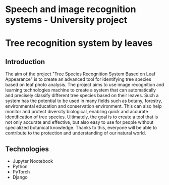 # Speech and image recognition systems - University project
# Tree recognition system by leaves

## Introduction

The aim of the project "Tree Species Recognition System Based on Leaf Appearance"
is to create an advanced tool for identifying tree species based on
leaf photo analysis.
The project aims to use image recognition and learning technologies
machine to create a system that can automatically and precisely classify
different tree species based on their leaves. Such a system has the potential to be used in
many fields such as botany, forestry, environmental education and conservation
environment. This can also help monitor and protect diversity
biological, enabling quick and accurate identification of tree species.
Ultimately, the goal is to create a tool that is not only accurate and effective,
but also easy to use for people without specialized botanical knowledge. Thanks to this,
everyone will be able to contribute to the protection and understanding of our natural world.


## Technologies
- Jupyter Nootebook
- Python
- PyTorch
- Django 



